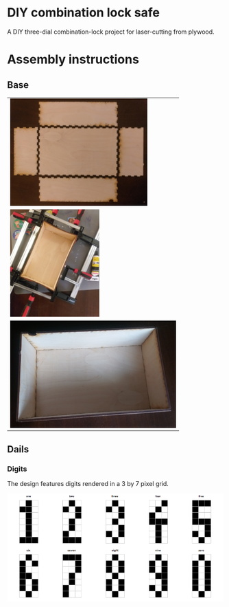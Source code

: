 # DIY combination lock safe

A DIY three-dial combination-lock project for laser-cutting from plywood.

# Assembly instructions

## Base

<table align="center">
<tr></tr><td><img src="https://raw.githubusercontent.com/SzymonNowakowski/DIY_combination_lock_safe/master/photos/assembly/base/base_parts.jpg" height="250" alt="Base and its parts aligned flat"></td></tr>
<tr></tr><td><img src="https://raw.githubusercontent.com/SzymonNowakowski/DIY_combination_lock_safe/master/photos/assembly/base/base_glue.jpg" height="250" alt="Base parts glued with a wood glue and pressed together"></td></tr>
<tr></tr><td><img src="https://raw.githubusercontent.com/SzymonNowakowski/DIY_combination_lock_safe/master/photos/assembly/base/base_completed.jpg" height="250" alt="Base completely assembled"></td></tr>
</table>

## Dails

### Digits

The design features digits rendered in a 3 by 7 pixel grid.

<img src="https://raw.githubusercontent.com/SzymonNowakowski/DIY_combination_lock_safe/master/digits.png" 
alt="pixelated digits">
